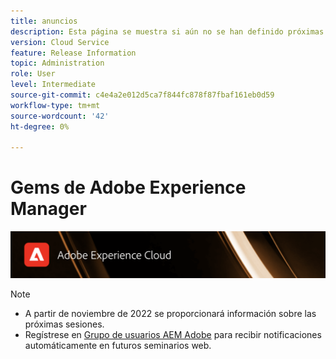 ```yaml
---
title: anuncios
description: Esta página se muestra si aún no se han definido próximas sesiones.
version: Cloud Service
feature: Release Information
topic: Administration
role: User
level: Intermediate
source-git-commit: c4e4a2e012d5ca7f844fc878f87fbaf161eb0d59
workflow-type: tm+mt
source-wordcount: '42'
ht-degree: 0%

---
```


# Gems de Adobe Experience Manager

![](/help/assets/ADX_Gems.png)

>[!NOTE]
>
>* A partir de noviembre de 2022 se proporcionará información sobre las próximas sesiones.
>* Regístrese en [Grupo de usuarios AEM Adobe](https://aem-augs.adobe.com/) para recibir notificaciones automáticamente en futuros seminarios web.